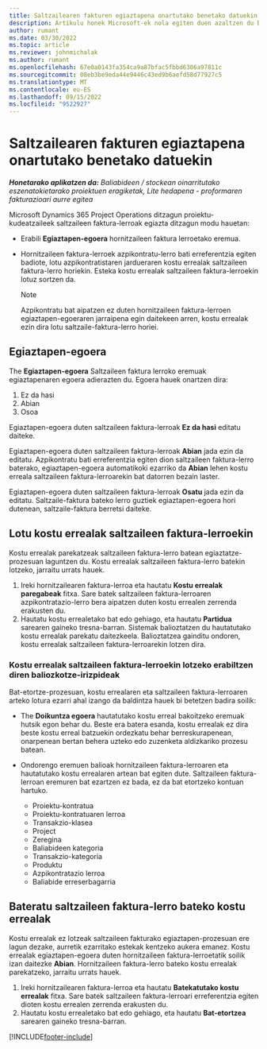 ```yaml
---
title: Saltzailearen fakturen egiaztapena onartutako benetako datuekin
description: Artikulu honek Microsoft-ek nola egiten duen azaltzen du Dynamics 365 Project Operations ditzagun proiektu-zuzendariek egiazta ditzagun hornitzaileen fakturak kontratistak lanak egin eta denbora erregistratu ahala onartu ziren benetakoekin, eta proiektuko taldekideek erabili zituzten gastu eta materialekin.
author: rumant
ms.date: 03/30/2022
ms.topic: article
ms.reviewer: johnmichalak
ms.author: rumant
ms.openlocfilehash: 67e0a0143fa354ca9a87bfac5fbbd6306a97811c
ms.sourcegitcommit: 08eb3be9eda44e9446c43ed9b6aefd58d77927c5
ms.translationtype: MT
ms.contentlocale: eu-ES
ms.lasthandoff: 09/15/2022
ms.locfileid: "9522927"
---
```

# <a name="verification-of-vendor-invoices-with-approved-actuals"></a>Saltzailearen fakturen egiaztapena onartutako benetako datuekin

_**Honetarako aplikatzen da:** Baliabideen / stockean oinarritutako eszenatokietarako proiektuen eragiketak, Lite hedapena - proformaren fakturazioari aurre egitea_

Microsoft Dynamics 365 Project Operations ditzagun proiektu-kudeatzaileek saltzaileen faktura-lerroak egiazta ditzagun modu hauetan:

- Erabili **Egiaztapen-egoera** hornitzaileen faktura lerroetako eremua.
- Hornitzaileen faktura-lerroek azpikontratu-lerro bati erreferentzia egiten badiote, lotu azpikontratistaren jardueraren kostu errealak saltzaileen faktura-lerro horiekin. Esteka kostu errealak saltzaileen faktura-lerroekin lotuz sortzen da.

    > [!NOTE]
    > Azpikontratu bat aipatzen ez duten hornitzaileen faktura-lerroen egiaztapen-egoeraren jarraipena egin daitekeen arren, kostu errealak ezin dira lotu saltzaile-faktura-lerro horiei.

## <a name="verification-status"></a>Egiaztapen-egoera

The **Egiaztapen-egoera** Saltzaileen faktura lerroko eremuak egiaztapenaren egoera adierazten du. Egoera hauek onartzen dira:

1. Ez da hasi
2. Abian
3. Osoa

Egiaztapen-egoera duten saltzaileen faktura-lerroak **Ez da hasi** editatu daiteke.

Egiaztapen-egoera duten saltzaileen faktura-lerroak **Abian** jada ezin da editatu. Azpikontratu bati erreferentzia egiten dion saltzaileen faktura-lerro baterako, egiaztapen-egoera automatikoki ezarriko da **Abian** lehen kostu erreala saltzaileen faktura-lerroarekin bat datorren bezain laster.

Egiaztapen-egoera duten saltzaileen faktura-lerroak **Osatu** jada ezin da editatu. Saltzaile-faktura bateko lerro guztiek egiaztapen-egoera hori dutenean, saltzaile-faktura berretsi daiteke.

## <a name="match-cost-actuals-to-vendor-invoice-lines"></a>Lotu kostu errealak saltzaileen faktura-lerroekin

Kostu errealak parekatzeak saltzaileen faktura-lerro batean egiaztatze-prozesuan laguntzen du. Kostu errealak saltzaileen faktura-lerro batekin lotzeko, jarraitu urrats hauek.

1. Ireki hornitzailearen faktura-lerroa eta hautatu **Kostu errealak paregabeak** fitxa. Sare batek saltzaileen faktura-lerroaren azpikontratazio-lerro bera aipatzen duten kostu errealen zerrenda erakusten du.
2. Hautatu kostu errealetako bat edo gehiago, eta hautatu **Partidua** sarearen gaineko tresna-barran. Sistemak balioztatzen du hautatutako kostu errealak parekatu daitezkeela. Balioztatzea gainditu ondoren, kostu errealak saltzaileen faktura-lerroarekin lotzen dira.

### <a name="validation-criteria-that-are-used-to-link-cost-actuals-to-vendor-invoice-lines"></a>Kostu errealak saltzaileen faktura-lerroekin lotzeko erabiltzen diren baliozkotze-irizpideak

Bat-etortze-prozesuan, kostu errealaren eta saltzaileen faktura-lerroaren arteko lotura ezarri ahal izango da baldintza hauek bi betetzen badira soilik:

- The **Doikuntza egoera** hautatutako kostu erreal bakoitzeko eremuak hutsik egon behar du. Beste era batera esanda, kostu errealak ez dira beste kostu erreal batzuekin ordezkatu behar berreskurapenean, onarpenean bertan behera uzteko edo zuzenketa aldizkariko prozesu batean.
- Ondorengo eremuen balioak hornitzaileen faktura-lerroaren eta hautatutako kostu errealaren artean bat egiten dute. Saltzaileen faktura-lerroan eremuren bat ezartzen ez bada, ez da bat etortzeko kontuan hartuko.

    - Proiektu-kontratua
    - Proiektu-kontratuaren lerroa
    - Transakzio-klasea
    - Project
    - Zeregina
    - Baliabideen kategoria
    - Transakzio-kategoria
    - Produktu
    - Azpikontratazio lerroa
    - Baliabide erreserbagarria

## <a name="unmatch-cost-actuals-from-a-vendor-invoice-line"></a>Bateratu saltzaileen faktura-lerro bateko kostu errealak

Kostu errealak ez lotzeak saltzaileen fakturako egiaztapen-prozesuan ere lagun dezake, aurretik ezarritako estekak kentzeko aukera emanez. Kostu errealak egiaztapen-egoera duten hornitzaileen faktura-lerroetatik soilik izan daitezke **Abian**. Hornitzaileen faktura-lerro bateko kostu errealak parekatzeko, jarraitu urrats hauek.

1. Ireki hornitzailearen faktura-lerroa eta hautatu **Batekatutako kostu errealak** fitxa. Sare batek saltzaileen faktura-lerroari erreferentzia egiten dioten kostu errealen zerrenda erakusten du.
2. Hautatu kostu errealetako bat edo gehiago, eta hautatu **Bat-etortzea** sarearen gaineko tresna-barran.

[!INCLUDE[footer-include](../../includes/footer-banner.md)]
